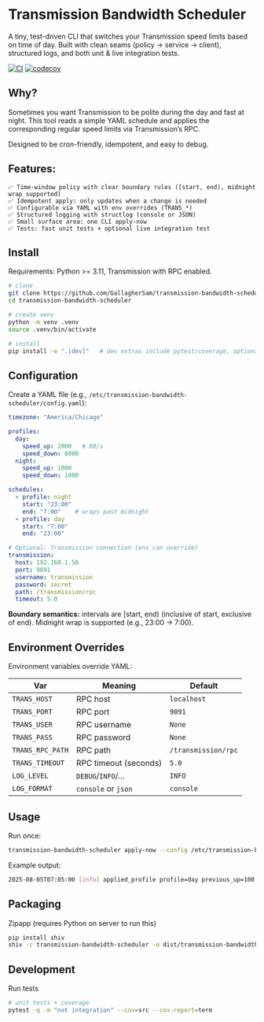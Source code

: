 # Transmission Bandwidth Scheduler

A tiny, test-driven CLI that switches your Transmission speed limits based on time of day.
Built with clean seams (policy → service → client), structured logs, and both unit & live integration tests.

[![CI](https://github.com/GallagherSam/transmission-bandwidth-scheduler/actions/workflows/ci.yml/badge.svg)](https://github.com/GallagherSam/transmission-bandwidth-scheduler/actions/workflows/ci.yml)
[![codecov](https://codecov.io/gh/GallagherSam/transmission-bandwidth-scheduler/branch/master/graph/badge.svg)](https://codecov.io/gh/GallagherSam/transmission-bandwidth-scheduler)

## Why?

Sometimes you want Transmission to be polite during the day and fast at night. This tool reads a simple YAML schedule and applies the corresponding regular speed limits via Transmission’s RPC.

Designed to be cron-friendly, idempotent, and easy to debug.

## Features:

    ✅ Time-window policy with clear boundary rules ([start, end), midnight wrap supported)
    ✅ Idempotent apply: only updates when a change is needed
    ✅ Configurable via YAML with env overrides (TRANS_*)
    ✅ Structured logging with structlog (console or JSON)
    ✅ Small surface area: one CLI apply-now
    ✅ Tests: fast unit tests + optional live integration test

## Install

Requirements: Python >= 3.11, Transmission with RPC enabled.

```bash
# clone
git clone https://github.com/GallagherSam/transmission-bandwidth-scheduler.git
cd transmission-bandwidth-scheduler

# create venv
python -m venv .venv
source .venv/bin/activate

# install
pip install -e ".[dev]"   # dev extras include pytest/coverage, optional
```

## Configuration

Create a YAML file (e.g., `/etc/transmission-bandwidth-scheduler/config.yaml`):

```yaml
timezone: "America/Chicago"

profiles:
  day:
    speed_up: 2000   # KB/s
    speed_down: 8000
  night:
    speed_up: 1000
    speed_down: 1000

schedules:
  - profile: night
    start: "23:00"
    end: "7:00"    # wraps past midnight
  - profile: day
    start: "7:00"
    end: "23:00"

# Optional: Transmission connection (env can override)
transmission:
  host: 192.168.1.50
  port: 9091
  username: transmission
  password: secret
  path: /transmission/rpc
  timeout: 5.0

```

**Boundary semantics:** intervals are [start, end) (inclusive of start, exclusive of end).
Midnight wrap is supported (e.g., 23:00 → 7:00).


## Environment Overrides

Environment variables override YAML:

| Var              | Meaning               | Default             |
| ---------------- | --------------------- | ------------------- |
| `TRANS_HOST`     | RPC host              | `localhost`         |
| `TRANS_PORT`     | RPC port              | `9091`              |
| `TRANS_USER`     | RPC username          | `None`              |
| `TRANS_PASS`     | RPC password          | `None`              |
| `TRANS_RPC_PATH` | RPC path              | `/transmission/rpc` |
| `TRANS_TIMEOUT`  | RPC timeout (seconds) | `5.0`               |
| `LOG_LEVEL`      | `DEBUG`/`INFO`/…      | `INFO`              |
| `LOG_FORMAT`     | `console` or `json`   | `console`           |

## Usage

Run once:

```bash
transmission-bandwidth-scheduler apply-now --config /etc/transmission-bandwidth-scheduler/config.yaml
```

Example output:

```bash
2025-08-05T07:05:00 [info] applied_profile profile=day previous_up=100 previous_down=100 target_up=2000 target_down=8000
```

## Packaging

Zipapp (requires Python on server to run this)

```bash
pip install shiv
shiv -c transmission-bandwidth-scheduler -o dist/transmission-bandwidth-scheduler.pyz .
```

## Development

Run tests

```bash
# unit tests + coverage
pytest -q -m "not integration" --cov=src --cov-report=term
```

